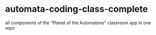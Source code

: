 # automata-coding-class-complete
all components of the "Planet of the Automatons" classroom app in one repo
